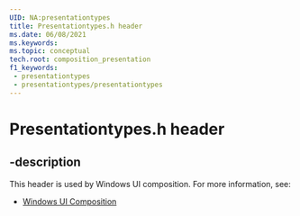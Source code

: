 ```yaml
---
UID: NA:presentationtypes
title: Presentationtypes.h header
ms.date: 06/08/2021
ms.keywords: 
ms.topic: conceptual
tech.root: composition_presentation
f1_keywords:
 - presentationtypes
 - presentationtypes/presentationtypes
---
```


# Presentationtypes.h header


## -description

This header is used by Windows UI composition. For more information, see:

- [Windows UI Composition](../_composition_presentation/index.md)
